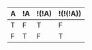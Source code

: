 
| A | !A | !(!A) | !(!(!A)) |
|---|----|-------|----------|
| T | F  | T     | F        |
| F | T  | F     | T        |
